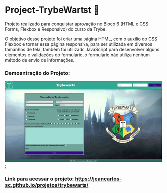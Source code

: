 # Project-TrybeWartst :beginner:
Projeto realizado para conquistar aprovação no Bloco 6 (HTML e CSS: Forms, Flexbox e Responsivo) do curso da Trybe.

O objetivo desse projeto foi criar uma página HTML, com o auxilio do CSS Flexbox e tornar essa página responsiva, para ser utilizada em diversos tamanhos de tela, também foi utilizado JavaScript para desenvolver alguns elementos e validações do formulário, o formulário não utiliza nenhum método de envio de informações.

### Demosntração do Projeto:
<img src='images/demo-trybeWarts.png' alt='demo do projeto'></img>;

### Link para acessar o projeto: https://jeancarlos-sc.github.io/projetos/trybewarts/
